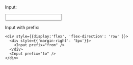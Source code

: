 Input:

 <Input />

Input with prefix:

    <div style={{display:'flex', 'flex-direction': 'row' }}>
      <div style={{'margin-right': '5px'}}>
        <Input prefix="from" />
      </div>
      <Input prefix="to" />
    </div>  
